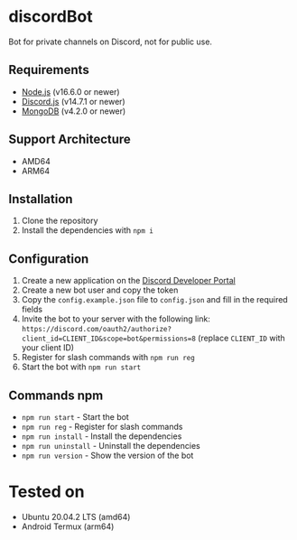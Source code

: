 # discordBot

Bot for private channels on Discord, not for public use.

## Requirements

-   [Node.js](https://nodejs.org/en/) (v16.6.0 or newer)
-   [Discord.js](https://discord.js.org/#/) (v14.7.1 or newer)
-   [MongoDB](https://www.mongodb.com/) (v4.2.0 or newer)

## Support Architecture

-   AMD64
-   ARM64

## Installation

1.  Clone the repository
2.  Install the dependencies with `npm i`

## Configuration

1.  Create a new application on the [Discord Developer Portal](https://discord.com/developers/applications)
2.  Create a new bot user and copy the token
3.  Copy the `config.example.json` file to `config.json` and fill in the required fields
4.  Invite the bot to your server with the following link: `https://discord.com/oauth2/authorize?client_id=CLIENT_ID&scope=bot&permissions=8` (replace `CLIENT_ID` with your client ID)
5.  Register for slash commands with `npm run reg`
6.  Start the bot with `npm run start`

## Commands npm

-   `npm run start` - Start the bot
-   `npm run reg` - Register for slash commands
-   `npm run install` - Install the dependencies
-   `npm run uninstall` - Uninstall the dependencies
-   `npm run version` - Show the version of the bot

# Tested on

-   Ubuntu 20.04.2 LTS (amd64)
-   Android Termux (arm64)

